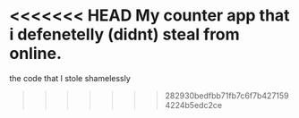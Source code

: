 <<<<<<< HEAD
My counter app that i defenetelly (didnt) steal from online.
=======
the code that I stole shamelessly
>>>>>>> 282930bedfbb71fb7c6f7b4271594224b5edc2ce
